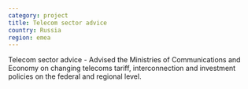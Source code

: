 ```yaml
---
category: project
title: Telecom sector advice
country: Russia
region: emea
---
```

Telecom sector advice - Advised the Ministries of Communications and Economy on changing telecoms tariff, interconnection and investment policies on the federal and regional level.